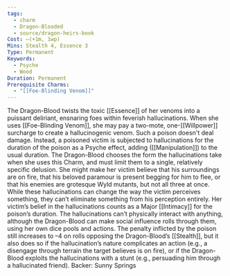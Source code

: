 ```yaml
---
tags:
  - charm
  - Dragon-Blooded
  - source/dragon-heirs-book
Cost: —(+1m, 1wp)
Mins: Stealth 4, Essence 3
Type: Permanent
Keywords:
  - Psyche
  - Wood
Duration: Permanent
Prerequisite Charms:
  - "[[Foe-Blinding Venom]]"
---
```

The Dragon-Blood twists the toxic [[Essence]] of her venoms into a puissant deliriant, ensnaring foes within feverish hallucinations. When she uses [[Foe-Blinding Venom]], she may pay a two-mote, one-[[Willpower]] surcharge to create a hallucinogenic venom. Such a poison doesn't deal damage.
Instead, a poisoned victim is subjected to hallucinations for the duration of the poison as a Psyche effect, adding ([[Manipulation]]) to the usual duration.
The Dragon-Blood chooses the form the hallucinations take when she uses this Charm, and must limit them to a single, relatively specific delusion. She might make her victim believe that his surroundings are on fire, that his beloved paramour is present begging for him to flee, or that his enemies are grotesque Wyld mutants, but not all three at once. While these hallucinations can change the way the victim perceives something, they can’t eliminate something from his perception entirely. Her victim’s belief in the hallucinations counts as a Major [[Intimacy]] for the poison’s duration. The hallucinations can’t physically interact with anything, although the Dragon-Blood can make social influence rolls through them, using her own dice pools and actions.
The penalty inflicted by the poison still increases to –4 on rolls opposing the Dragon-Blood’s [[Stealth]], but it also does so if the hallucination’s nature complicates an action (e.g., a disengage through terrain the target believes is on fire), or if the Dragon-Blood exploits the hallucinations with a stunt (e.g., persuading him through a hallucinated friend).
Backer: Sunny Springs